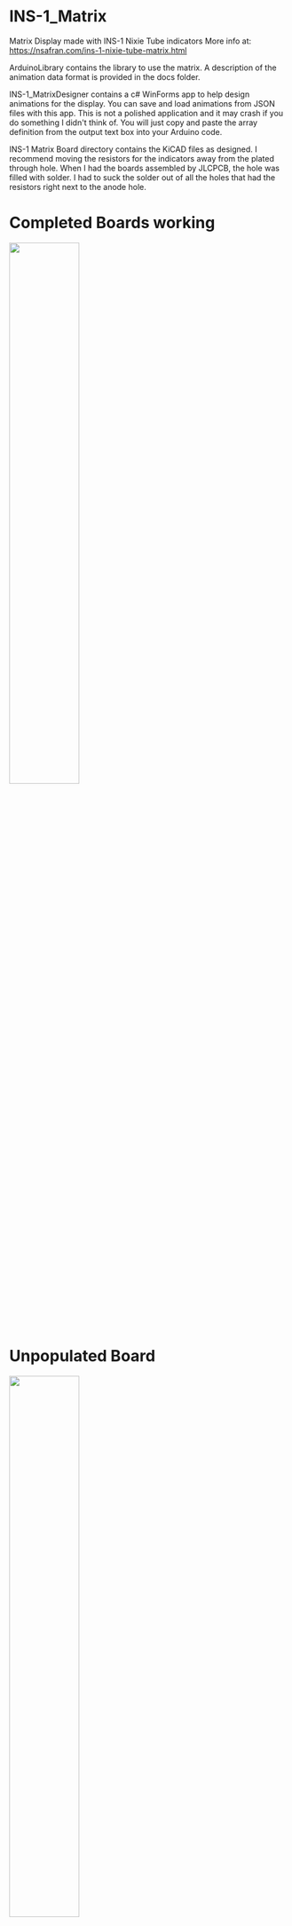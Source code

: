 # INS-1_Matrix
Matrix Display made with INS-1 Nixie Tube indicators
More info at: https://nsafran.com/ins-1-nixie-tube-matrix.html

ArduinoLibrary contains the library to use the matrix. A description of the animation data format is provided in the docs folder.

INS-1_MatrixDesigner contains a c# WinForms app to help design animations for the display. You can save and load animations from JSON files with this app. This is not a polished application and it may crash if you do something I didn't think of.
You will just copy and paste the array definition from the output text box into your Arduino code.

INS-1 Matrix Board directory contains the KiCAD files as designed. I recommend moving the resistors for the indicators away from the plated through hole. When I had the boards assembled by JLCPCB, the hole was filled with solder. I had to suck the solder out of all the holes that had the resistors right next to the anode hole.

# Completed Boards working
<img src="https://github.com/nsafran1217/INS-1_Matrix/assets/54966414/a1805c81-9221-4923-a68c-82a3d2b319be"  width="50%">

# Unpopulated Board
<img src="https://github.com/nsafran1217/INS-1_Matrix/assets/54966414/0f6f0bf0-60ec-4c30-a390-eeaf1579e8bc"  width="50%">
